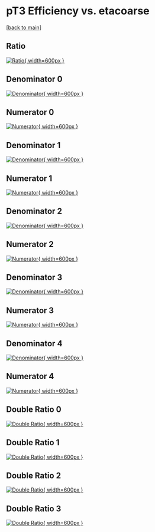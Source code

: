 # pT3 Efficiency vs. etacoarse

[[back to main](./)]



## Ratio

[![Ratio](../mtv/var/pT3_loweta_0_1_eff_etacoarse.png){ width=600px }](../mtv/var/pT3_loweta_0_1_eff_etacoarse.pdf)

## Denominator 0

[![Denominator](../mtv/den/pT3_loweta_0_1_eff_etacoarse_den0.png){ width=600px }](../mtv/den/pT3_loweta_0_1_eff_etacoarse_den0.pdf)

## Numerator 0

[![Numerator](../mtv/num/pT3_loweta_0_1_eff_etacoarse_num0.png){ width=600px }](../mtv/num/pT3_loweta_0_1_eff_etacoarse_num0.pdf)

## Denominator 1

[![Denominator](../mtv/den/pT3_loweta_0_1_eff_etacoarse_den1.png){ width=600px }](../mtv/den/pT3_loweta_0_1_eff_etacoarse_den1.pdf)

## Numerator 1

[![Numerator](../mtv/num/pT3_loweta_0_1_eff_etacoarse_num1.png){ width=600px }](../mtv/num/pT3_loweta_0_1_eff_etacoarse_num1.pdf)

## Denominator 2

[![Denominator](../mtv/den/pT3_loweta_0_1_eff_etacoarse_den2.png){ width=600px }](../mtv/den/pT3_loweta_0_1_eff_etacoarse_den2.pdf)

## Numerator 2

[![Numerator](../mtv/num/pT3_loweta_0_1_eff_etacoarse_num2.png){ width=600px }](../mtv/num/pT3_loweta_0_1_eff_etacoarse_num2.pdf)

## Denominator 3

[![Denominator](../mtv/den/pT3_loweta_0_1_eff_etacoarse_den3.png){ width=600px }](../mtv/den/pT3_loweta_0_1_eff_etacoarse_den3.pdf)

## Numerator 3

[![Numerator](../mtv/num/pT3_loweta_0_1_eff_etacoarse_num3.png){ width=600px }](../mtv/num/pT3_loweta_0_1_eff_etacoarse_num3.pdf)

## Denominator 4

[![Denominator](../mtv/den/pT3_loweta_0_1_eff_etacoarse_den4.png){ width=600px }](../mtv/den/pT3_loweta_0_1_eff_etacoarse_den4.pdf)

## Numerator 4

[![Numerator](../mtv/num/pT3_loweta_0_1_eff_etacoarse_num4.png){ width=600px }](../mtv/num/pT3_loweta_0_1_eff_etacoarse_num4.pdf)

## Double Ratio 0

[![Double Ratio](../mtv/ratio/pT3_loweta_0_1_eff_etacoarse_ratio0.png){ width=600px }](../mtv/ratio/pT3_loweta_0_1_eff_etacoarse_ratio0.pdf)

## Double Ratio 1

[![Double Ratio](../mtv/ratio/pT3_loweta_0_1_eff_etacoarse_ratio1.png){ width=600px }](../mtv/ratio/pT3_loweta_0_1_eff_etacoarse_ratio1.pdf)

## Double Ratio 2

[![Double Ratio](../mtv/ratio/pT3_loweta_0_1_eff_etacoarse_ratio2.png){ width=600px }](../mtv/ratio/pT3_loweta_0_1_eff_etacoarse_ratio2.pdf)

## Double Ratio 3

[![Double Ratio](../mtv/ratio/pT3_loweta_0_1_eff_etacoarse_ratio3.png){ width=600px }](../mtv/ratio/pT3_loweta_0_1_eff_etacoarse_ratio3.pdf)

